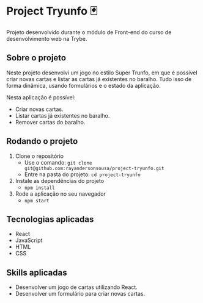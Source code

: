 # Project Tryunfo :black_joker:

Projeto desenvolvido durante o módulo de Front-end do curso de desenvolvimento web na Trybe.

## Sobre o projeto

Neste projeto desenvolvi um jogo no estilo Super Trunfo, em que é possível criar novas cartas e listar as cartas já existentes no baralho. Tudo isso de forma dinâmica, usando formulários e o estado da aplicação.

Nesta aplicação é possível:
   - Criar novas cartas.
   - Listar cartas já existentes no baralho.
   - Remover cartas do baralho.

## Rodando o projeto

1. Clone o repositório
   - Use o comando: `git clone git@github.com:rayandersonsousa/project-tryunfo.git`
   - Entre na pasta do projeto: `cd project-tryunfo`
2. Instale as dependências do projeto
   - `npm install`
3. Rode a aplicação no seu navegador
   - `npm start`

## Tecnologias aplicadas

- React
- JavaScript
- HTML
- CSS

## Skills aplicadas

- Desenvolver um jogo de cartas utilizando React.
- Desenvolver um formulário para criar novas cartas.
